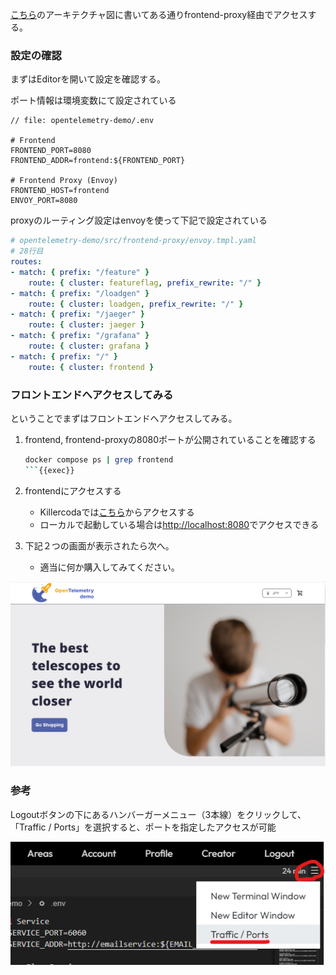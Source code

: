 [こちら](https://opentelemetry.io/docs/demo/architecture/)のアーキテクチャ図に書いてある通りfrontend-proxy経由でアクセスする。

### 設定の確認

まずはEditorを開いて設定を確認する。

ポート情報は環境変数にて設定されている
```env
// file: opentelemetry-demo/.env

# Frontend
FRONTEND_PORT=8080
FRONTEND_ADDR=frontend:${FRONTEND_PORT}

# Frontend Proxy (Envoy)
FRONTEND_HOST=frontend
ENVOY_PORT=8080
```
proxyのルーティング設定はenvoyを使って下記で設定されている

```yaml
# opentelemetry-demo/src/frontend-proxy/envoy.tmpl.yaml
# 28行目
routes:
- match: { prefix: "/feature" }
    route: { cluster: featureflag, prefix_rewrite: "/" }
- match: { prefix: "/loadgen" }
    route: { cluster: loadgen, prefix_rewrite: "/" }
- match: { prefix: "/jaeger" }
    route: { cluster: jaeger }
- match: { prefix: "/grafana" }
    route: { cluster: grafana }
- match: { prefix: "/" }
    route: { cluster: frontend }
```

### フロントエンドへアクセスしてみる

ということでまずはフロントエンドへアクセスしてみる。

1. frontend, frontend-proxyの8080ポートが公開されていることを確認する

    ```bash
    docker compose ps | grep frontend
    ```{{exec}}


2. frontendにアクセスする
   - Killercodaでは[こちら]({{TRAFFIC_HOST1_8080}})からアクセスする
   - ローカルで起動している場合は<http://localhost:8080>でアクセスできる

3. 下記２つの画面が表示されたら次へ。
   - 適当に何か購入してみてください。

![ホーム画面](./assets/frontend.png)


### 参考

Logoutボタンの下にあるハンバーガーメニュー（3本線）をクリックして、「Traffic / Ports」を選択すると、ポートを指定したアクセスが可能

![トラフィックポート画面](./assets/traffic_port.png)
